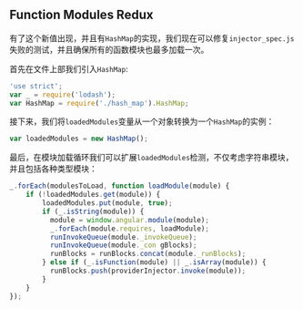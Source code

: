 ## Function Modules Redux
有了这个新值出现，并且有`HashMap`的实现，我们现在可以修复`injector_spec.js`失败的测试，并且确保所有的函数模块也最多加载一次。

首先在文件上部我们引入`HashMap`:
```js
'use strict';
var _ = require('lodash');
var HashMap = require('./hash_map').HashMap;
```
接下来，我们将`loadedModules`变量从一个对象转换为一个`HashMap`的实例：
```js
var loadedModules = new HashMap();
```
最后，在模块加载循环我们可以扩展`loadedModules`检测，不仅考虑字符串模块，并且包括各种类型模块：
```js
_.forEach(modulesToLoad, function loadModule(module) {
    if (!loadedModules.get(module)) {
        loadedModules.put(module, true);
        if (_.isString(module)) {
          module = window.angular.module(module);
          _.forEach(module.requires, loadModule);
          runInvokeQueue(module._invokeQueue);
          runInvokeQueue(module._con gBlocks);
          runBlocks = runBlocks.concat(module._runBlocks);
        } else if (_.isFunction(module) || _.isArray(module)) {
          runBlocks.push(providerInjector.invoke(module));
        }
    }
});
```